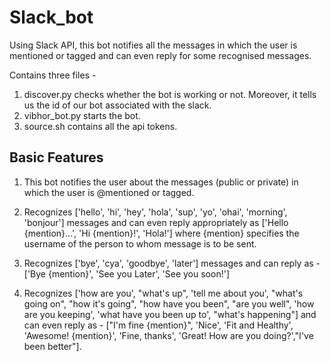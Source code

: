 # Slack_bot
Using Slack API, this bot notifies all the messages in which the user is mentioned or tagged and can even reply for some recognised messages. 

Contains three files - 
1. discover.py checks whether the bot is working or not. Moreover, it tells us the id of our bot associated with the slack.
2. vibhor_bot.py starts the bot.
3. source.sh contains all the api tokens.

## Basic Features
1. This bot notifies the user about the messages (public or private) in which the user is @mentioned or tagged. 

2. Recognizes ['hello', 'hi', 'hey', 'hola', 'sup', 'yo', 'ohai', 'morning', 'bonjour'] messages and can even reply appropriately as ['Hello {mention}...', 'Hi {mention}!', 'Hola!'] where {mention} specifies the username of the person to whom message is to be sent.

3. Recognizes ['bye', 'cya', 'goodbye', 'later'] messages and can reply as - ['Bye {mention}', 'See you Later', 'See you soon!']

4. Recognizes ['how are you', "what's up", 'tell me about you', "what's going on", "how it's going", "how have you been", "are you well", 'how are you keeping', 'what have you been up to', "what's happening"] and can even reply as - ["I'm fine {mention}", 'Nice', 'Fit and Healthy', 'Awesome! {mention}', 'Fine, thanks', 'Great! How are you doing?',"I've been better"].

 
